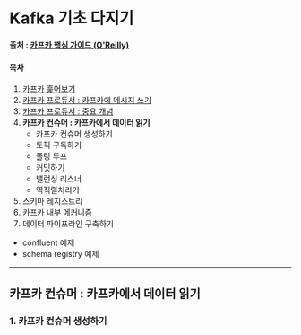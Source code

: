 # Kafka 기초 다지기

 **출처 : [카프카 핵심 가이드 (O'Reilly)](https://book.naver.com/bookdb/book_detail.nhn?bid=14093855)**

#### 목차

1. [카프카 훑어보기](https://github.com/3457soso/TIL/blob/master/Kafka/01_Introduction.md)
2. [카프카 프로듀서 : 카프카에 메시지 쓰기](https://github.com/3457soso/TIL/blob/master/Kafka/02_producer.md)
3. [카프카 프로듀서 : 중요 개념](https://github.com/3457soso/TIL/blob/master/Kafka/03_consumer_core.md)
4. **카프카 컨슈머 : 카프카에서 데이터 읽기**
   - 카프카 컨슈머 생성하기
   - 토픽 구독하기
   - 폴링 루프
   - 커밋하기
   - 밸런싱 리스너
   - 역직렬처리기
5. 스키마 레지스트리
6. 카프카 내부 메커니즘
7. 데이터 파이프라인 구축하기

- confluent 예제
- schema registry 예제



------

## **카프카 컨슈머 : 카프카에서 데이터 읽기**

### 1. 카프카 컨슈머 생성하기

